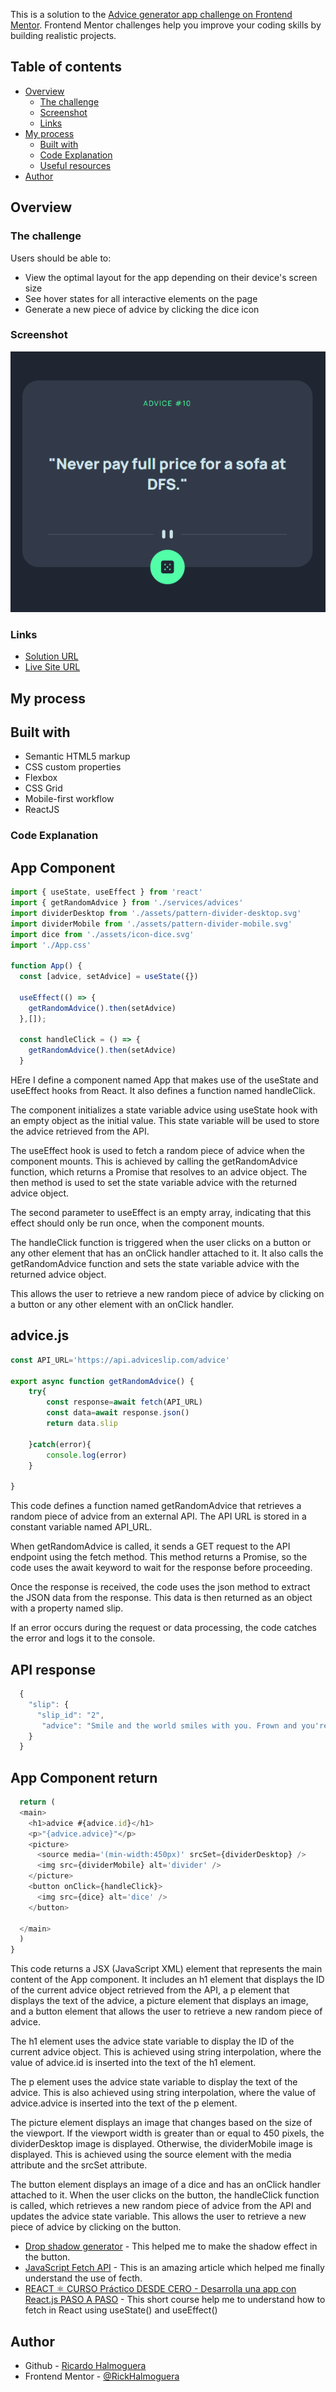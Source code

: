 This is a solution to the [Advice generator app challenge on Frontend Mentor](https://www.frontendmentor.io/challenges/advice-generator-app-QdUG-13db). Frontend Mentor challenges help you improve your coding skills by building realistic projects.

## Table of contents

- [Overview](#overview)
  - [The challenge](#the-challenge)
  - [Screenshot](#screenshot)
  - [Links](#links)
- [My process](#my-process)
  - [Built with](#built-with)
  - [Code Explanation](#code-explanation)
  - [Useful resources](#useful-resources)
- [Author](#author)

## Overview

### The challenge

Users should be able to:

- View the optimal layout for the app depending on their device's screen size
- See hover states for all interactive elements on the page
- Generate a new piece of advice by clicking the dice icon

### Screenshot
![](./src/assets/screenshot.png)
### Links

- [Solution URL](https://www.frontendmentor.io/solutions/advice-app-with-api-and-responsive-layout-tnD03gx4zd)
- [Live Site URL](https://rickhalmoguera.github.io/Advice-generator-react/)

## My process

## Built with

- Semantic HTML5 markup
- CSS custom properties
- Flexbox
- CSS Grid
- Mobile-first workflow
- ReactJS

### Code Explanation

## App Component

```js
import { useState, useEffect } from 'react'
import { getRandomAdvice } from './services/advices'
import dividerDesktop from './assets/pattern-divider-desktop.svg'
import dividerMobile from './assets/pattern-divider-mobile.svg'
import dice from './assets/icon-dice.svg'
import './App.css'

function App() {
  const [advice, setAdvice] = useState({})

  useEffect(() => {
    getRandomAdvice().then(setAdvice) 
  },[]);

  const handleClick = () => {
    getRandomAdvice().then(setAdvice)
  }
```
HEre I define a component named App that makes use of the useState and useEffect hooks from React. It also defines a function named handleClick.

The component initializes a state variable advice using useState hook with an empty object as the initial value. This state variable will be used to store the advice retrieved from the API.

The useEffect hook is used to fetch a random piece of advice when the component mounts. This is achieved by calling the getRandomAdvice function, which returns a Promise that resolves to an advice object. The then method is used to set the state variable advice with the returned advice object.

The second parameter to useEffect is an empty array, indicating that this effect should only be run once, when the component mounts.

The handleClick function is triggered when the user clicks on a button or any other element that has an onClick handler attached to it. It also calls the getRandomAdvice function and sets the state variable advice with the returned advice object.

This allows the user to retrieve a new random piece of advice by clicking on a button or any other element with an onClick handler.

## advice.js 

```js
const API_URL='https://api.adviceslip.com/advice'

export async function getRandomAdvice() {
    try{
        const response=await fetch(API_URL)
        const data=await response.json()
        return data.slip
        
    }catch(error){
        console.log(error)
    }

}
```

This code defines a function named getRandomAdvice that retrieves a random piece of advice from an external API. The API URL is stored in a constant variable named API_URL.

When getRandomAdvice is called, it sends a GET request to the API endpoint using the fetch method. This method returns a Promise, so the code uses the await keyword to wait for the response before proceeding.

Once the response is received, the code uses the json method to extract the JSON data from the response. This data is then returned as an object with a property named slip.

If an error occurs during the request or data processing, the code catches the error and logs it to the console.

## API response
```js
  {
    "slip": {
      "slip_id": "2",
       "advice": "Smile and the world smiles with you. Frown and you're on your own."
    }
  }
```
## App Component return
```js
  return (
  <main>
    <h1>advice #{advice.id}</h1>
    <p>"{advice.advice}"</p>
    <picture>
      <source media='(min-width:450px)' srcSet={dividerDesktop} />
      <img src={dividerMobile} alt='divider' />
    </picture>
    <button onClick={handleClick}>
      <img src={dice} alt='dice' />
    </button>

  </main>
  )
}
```

This code returns a JSX (JavaScript XML) element that represents the main content of the App component. It includes an h1 element that displays the ID of the current advice object retrieved from the API, a p element that displays the text of the advice, a picture element that displays an image, and a button element that allows the user to retrieve a new random piece of advice.

The h1 element uses the advice state variable to display the ID of the current advice object. This is achieved using string interpolation, where the value of advice.id is inserted into the text of the h1 element.

The p element uses the advice state variable to display the text of the advice. This is also achieved using string interpolation, where the value of advice.advice is inserted into the text of the p element.

The picture element displays an image that changes based on the size of the viewport. If the viewport width is greater than or equal to 450 pixels, the dividerDesktop image is displayed. Otherwise, the dividerMobile image is displayed. This is achieved using the source element with the media attribute and the srcSet attribute.

The button element displays an image of a dice and has an onClick handler attached to it. When the user clicks on the button, the handleClick function is called, which retrieves a new random piece of advice from the API and updates the advice state variable. This allows the user to retrieve a new piece of advice by clicking on the button.

- [Drop shadow generator](https://webcode.tools/generators/css/drop-shadow) - This helped me to make the shadow effect in the button.
- [JavaScript Fetch API](https://www.w3schools.com/jsref/api_fetch.asp) - This is an amazing article which helped me finally understand the use of fecth.
- [REACT ⚛️ CURSO Práctico DESDE CERO - Desarrolla una app con React.js PASO A PASO](https://www.youtube.com/watch?v=4AFOCAgywLc) - This short course help me to understand how to fetch in React using useState() and useEffect()


## Author

- Github - [Ricardo Halmoguera](https://github.com/RickHalmoguera)
- Frontend Mentor - [@RickHalmoguera](https://www.frontendmentor.io/profile/RickHalmoguera)
